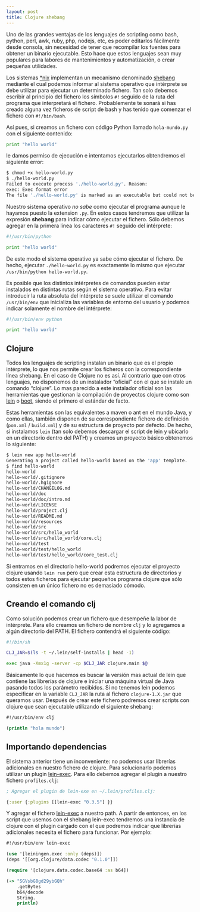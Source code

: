 ```yaml
---
layout: post
title: Clojure shebang
---
```


Uno de las grandes ventajas de los lenguajes de scripting como bash, python, perl, awk, ruby, php, nodejs, etc, es poder editarlos fácilmente desde consola, sin necesidad de tener que recompilar los fuentes para obtener un binario ejecutable. Esto hace que estos lenguajes sean muy populares para labores de mantenimientos y automatización, o crear pequeñas utilidades.

Los sistemas [*nix][unix-like] implementan un mecanismo denominado [shebang][shebang] mediante el cual podemos informar al sistema operativo que intérprete se debe utilizar para ejecutar un determinado fichero. Tan solo debemos escribir al principio del fichero los símbolos `#!` seguido de la ruta del programa que interpretará el fichero. Probablemente te sonará si has creado alguna vez ficheros de script de bash y has tenido que comenzar el fichero con `#!/bin/bash`.

Así pues, si creamos un fichero con código Python llamado `hola-mundo.py` con el siguiente contenido:

```python
print "hello world"
```

le damos permiso de ejecución e intentamos ejecutarlos obtendremos el siguiente error:

```bash
$ chmod +x hello-world.py
$ ./hello-world.py
Failed to execute process './hello-world.py'. Reason:
exec: Exec format error
The file './hello-world.py' is marked as an executable but could not be run by the operating system.
```

Nuestro sistema operativo *no sabe* como ejecutar el programa aunque le hayamos puesto la extension `.py`. En estos casos tendremos que utilizar  la expresión **shebang** para indicar cómo ejecutar el fichero. Sólo debemos agregar en la primera línea los caracteres `#!` seguido del intérprete:

```python
#!/usr/bin/python

print "hello world"
```

De este modo el sistema operativo ya sabe cómo ejecutar el fichero. De hecho, ejecutar `./hello-world.py` es exactamente lo mismo que ejecutar `/usr/bin/python hello-world.py`.

Es posible que los distintos intérpretes de comandos pueden estar instalados en distintas rutas según el sistema operativo. Para evitar introducir la ruta absoluta del intérprete se suele utilizar el comando `/usr/bin/env` que inicializa las variables de entorno del usuario y podemos indicar solamente el nombre del intérprete:

```python
#!/usr/bin/env python

print "hello world"
```

## Clojure

Todos los lenguajes de scripting instalan un binario que es el propio intérprete, lo que nos permite crear los ficheros con la correspondiente línea shebang. En el caso de Clojure no es así. Al contrario que con otros lenguajes, no disponemos de un instalador “oficial” con el que se instale un comando “clojure”. Lo mas parecido a este instalador oficial son las herramientas que gestionan la compilación de proyectos clojure como son [lein][lein] o [boot][boot], siendo el primero el estándar de facto.

Estas herramientas son las equivalentes a maven o ant en el mundo Java, y como ellas, también disponen de su correspondiente fichero de definición (`pom.xml` / `build.xml`) y de su estructura de proyecto por defecto. De hecho, si instalamos `lein` (tan solo debemos descargar el script de lein y ubicarlo en un directorio dentro del PATH) y creamos un proyecto básico obtenemos lo siguiente:

```bash
$ lein new app hello-world
Generating a project called hello-world based on the 'app' template.
$ find hello-world
hello-world
hello-world/.gitignore
hello-world/.hgignore
hello-world/CHANGELOG.md
hello-world/doc
hello-world/doc/intro.md
hello-world/LICENSE
hello-world/project.clj
hello-world/README.md
hello-world/resources
hello-world/src
hello-world/src/hello_world
hello-world/src/hello_world/core.clj
hello-world/test
hello-world/test/hello_world
hello-world/test/hello_world/core_test.clj
```

Si entramos en el directorio hello-world podremos ejecutar el proyecto clojure usando `lein run` pero que crear esta estructura de directorios y todos estos ficheros para ejecutar pequeños programa clojure que sólo consisten en un único fichero no es demasiado cómodo.

## Creando el comando clj

Como solución podemos crear un fichero que desempeñe la labor de intérprete. Para ello creamos un fichero de nombre `clj` y lo agregamos a algún directorio del PATH. El fichero contendrá el siguiente código:

```bash
#!/bin/sh

CLJ_JAR=$(ls -t ~/.lein/self-installs | head -1)

exec java -Xmx1g -server -cp $CLJ_JAR clojure.main $@
```

Básicamente lo que hacemos es buscar la versión mas actual de lein que contiene las librerías de clojure e iniciar una máquina virtual de Java pasando todos los parámetro recibidos. Si no tenemos lein podemos especificar en la variable `CLJ_JAR` la ruta al fichero `clojure-1.X.jar` que queramos usar. Después de crear este fichero podremos crear scripts con clojure que sean ejecutable utilizando el siguiente shebang:

```clojure
#!/usr/bin/env clj

(println "hola mundo")
```
    
## Importando dependencias

El sistema anterior tiene un inconveniente: no podemos usar librerías adicionales en nuestro fichero de clojure. Para solucionarlo podemos utilizar un plugin [lein-exec][lein-exec]. Para ello debemos agregar el plugin a nuestro fichero `profiles.clj`:

~~~clojure
; Agregar el plugin de lein-exe en ~/.lein/profiles.clj:

{:user {:plugins [[lein-exec "0.3.5"] }}
~~~

Y agregar el fichero [lein-exec][lein-exec-file] a nuestro path. A partir de entonces, en los script que usemos con el shebang lein-exec tendremos una instancia de clojure con el plugin cargado con el que podremos indicar que librerías adicionales necesita el fichero para funcionar. Por ejemplo:

```clojure
#!/usr/bin/env lein-exec

(use '[leiningen.exec :only (deps)])
(deps '[[org.clojure/data.codec "0.1.0"]])

(require '[clojure.data.codec.base64 :as b64])

(-> "SGVsbG8gd29ybGQh"
    .getBytes
    b64/decode
    String.
    println)
```


[unix-like]: https://en.wikipedia.org/wiki/Unix-like
[shebang]: https://en.wikipedia.org/wiki/Shebang_(Unix)
[lein-exec]: https://github.com/kumarshantanu/lein-exec
[lein]: http://leiningen.org/
[boot]: http://boot-clj.com/
[lein-exec]: https://github.com/kumarshantanu/lein-exec
[lein-exec-file]: https://raw.github.com/kumarshantanu/lein-exec/master/lein-exec
